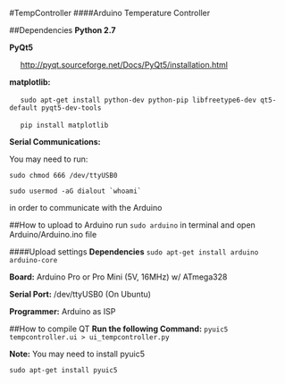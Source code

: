 #TempController
####Arduino Temperature Controller

##Dependencies
**Python 2.7**

**PyQt5**

&nbsp;&nbsp;&nbsp;&nbsp;&nbsp;http://pyqt.sourceforge.net/Docs/PyQt5/installation.html

**matplotlib:**

&nbsp;&nbsp;&nbsp;&nbsp;&nbsp;`sudo apt-get install python-dev python-pip libfreetype6-dev qt5-default pyqt5-dev-tools`

&nbsp;&nbsp;&nbsp;&nbsp;&nbsp;`pip install matplotlib`

**Serial Communications:**

You may need to run:

`sudo chmod 666 /dev/ttyUSB0`

``sudo usermod -aG dialout `whoami` ``

in order to communicate with the Arduino

##How to upload to Arduino
run `sudo arduino` in terminal and open Arduino/Arduino.ino file

####Upload settings
**Dependencies**
`sudo apt-get install arduino arduino-core`

**Board:** Arduino Pro or Pro Mini (5V, 16MHz) w/ ATmega328

**Serial Port:** /dev/ttyUSB0 (On Ubuntu)

**Programmer:** Arduino as ISP

##How to compile QT
**Run the following Command:** 
`pyuic5 tempcontroller.ui > ui_tempcontroller.py`

**Note:** You may need to install pyuic5

`sudo apt-get install pyuic5`

